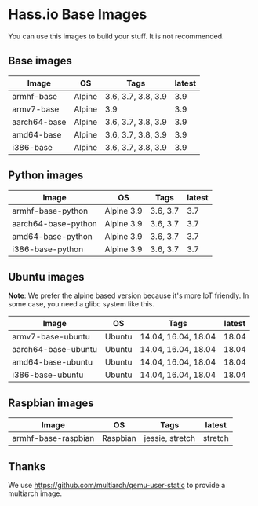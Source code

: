 # Hass.io Base Images

You can use this images to build your stuff. It is not recommended.

## Base images

| Image | OS | Tags | latest |
|-------|----|------|--------|
| armhf-base | Alpine | 3.6, 3.7, 3.8, 3.9 | 3.9 |
| armv7-base | Alpine | 3.9 | 3.9 |
| aarch64-base | Alpine | 3.6, 3.7, 3.8, 3.9 | 3.9 |
| amd64-base | Alpine | 3.6, 3.7, 3.8, 3.9 | 3.9 |
| i386-base | Alpine | 3.6, 3.7, 3.8, 3.9 | 3.9 |

## Python images

| Image | OS | Tags | latest |
|-------|----|------|--------|
| armhf-base-python | Alpine 3.9 | 3.6, 3.7 | 3.7 |
| aarch64-base-python | Alpine 3.9 | 3.6, 3.7 | 3.7 |
| amd64-base-python | Alpine 3.9 | 3.6, 3.7 | 3.7 |
| i386-base-python | Alpine 3.9 | 3.6, 3.7 | 3.7 |

## Ubuntu images

**Note**: We prefer the alpine based version because it's more IoT friendly. In some case, you need a glibc system like this.

| Image | OS | Tags | latest |
|-------|----|------|--------|
| armv7-base-ubuntu | Ubuntu | 14.04, 16.04, 18.04 | 18.04 |
| aarch64-base-ubuntu | Ubuntu | 14.04, 16.04, 18.04 | 18.04 |
| amd64-base-ubuntu | Ubuntu | 14.04, 16.04, 18.04 | 18.04 |
| i386-base-ubuntu | Ubuntu | 14.04, 16.04, 18.04 | 18.04 |

## Raspbian images

| Image | OS | Tags | latest |
|-------|----|------|--------|
| armhf-base-raspbian | Raspbian | jessie, stretch | stretch |

## Thanks

We use https://github.com/multiarch/qemu-user-static to provide a multiarch image.